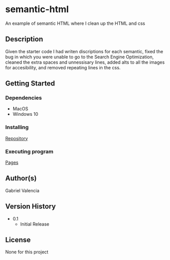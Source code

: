 # semantic-html
An example of semantic HTML where I clean up the HTML and css

## Description

Given the starter code I had writen discriptions for each semantic, fixed the bug in which you were unable to go to the Search Engine Optimization, cleaned the extra spaces and unnessisary lines, added alts to all the images for accesibility, and removed repeating lines in the css.

## Getting Started

### Dependencies

* MacOS
* Windows 10

### Installing

[Repository](https://github.com/Gabriel-V75169/semantic-html)

### Executing program

[Pages](https://gabriel-v75169.github.io/semantic-html/)

## Author(s)

Gabriel Valencia

## Version History

* 0.1
    * Initial Release


## License

None for this project

